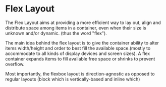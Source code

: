 # Flex Layout

The Flex Layout aims at providing a more efficient way to lay out, align and distribute space among items in a container,
even when their size is unknown and/or dynamic. (thus the word "flex").

The main idea behind the flex layout is to give the container ability to alter items width/height and order to best fill the
available space.(mostly to accommodate to all kinds of display devices and screen sizes). A flex container expands items to fill avaliable free space or
shrinks to prevent overflow.

Most importantly, the flexbox layout is direction-agnostic as opposed to regular layouts (block which is vertically-based and inline which)
